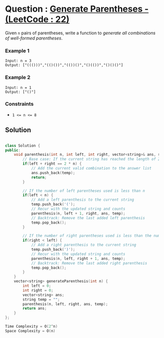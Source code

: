 # Question : [Generate Parentheses - (LeetCode : 22)](https://leetcode.com/problems/generate-parentheses/description/)

Given `n` pairs of parentheses, write a function to *generate all combinations of well-formed parentheses*.

### Example 1
```
Input: n = 3
Output: ["((()))","(()())","(())()","()(())","()()()"]
```

### Example 2
```
Input: n = 1
Output: ["()"]
```

### Constraints

-   `1 <= n <= 8`

## Solution

```Cpp

class Solution {
public:
    void parenthesis(int n, int left, int right, vector<string>& ans, string& temp) {
        // Base case: If the current string has reached the length of 2 * n
        if(left + right == 2 * n) {
            // Add the current valid combination to the answer list
            ans.push_back(temp);
            return;
        }

        // If the number of left parentheses used is less than n
        if(left < n) {
            // Add a left parenthesis to the current string
            temp.push_back('(');
            // Recur with the updated string and counts
            parenthesis(n, left + 1, right, ans, temp);
            // Backtrack: Remove the last added left parenthesis
            temp.pop_back();
        }

        // If the number of right parentheses used is less than the number of left parentheses
        if(right < left) {
            // Add a right parenthesis to the current string
            temp.push_back(')');
            // Recur with the updated string and counts
            parenthesis(n, left, right + 1, ans, temp);
            // Backtrack: Remove the last added right parenthesis
            temp.pop_back();
        }
    }
    vector<string> generateParenthesis(int n) {
        int left = 0;
        int right = 0;
        vector<string> ans;
        string temp = "";
        parenthesis(n, left, right, ans, temp);
        return ans;        
    }
};

Time Complexity = O(2^n)
Space Complexity = O(n)
```